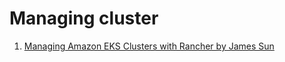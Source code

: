 # Managing cluster

1. [Managing Amazon EKS Clusters with Rancher by James Sun](https://aws.amazon.com/blogs/opensource/managing-eks-clusters-rancher/)